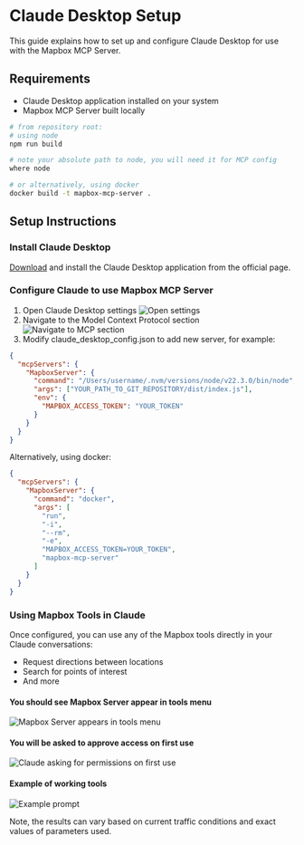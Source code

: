 # Claude Desktop Setup

This guide explains how to set up and configure Claude Desktop for use with the Mapbox MCP Server.

## Requirements

- Claude Desktop application installed on your system
- Mapbox MCP Server built locally

```sh
# from repository root:
# using node
npm run build

# note your absolute path to node, you will need it for MCP config
where node

# or alternatively, using docker
docker build -t mapbox-mcp-server .
```

## Setup Instructions

### Install Claude Desktop

[Download](https://claude.ai/download) and install the Claude Desktop application from the official page.

### Configure Claude to use Mapbox MCP Server

1. Open Claude Desktop settings
   ![Open settings](images/claude-desktop-settings.png)
1. Navigate to the Model Context Protocol section
   ![Navigate to MCP section](images/claude-mcp-section.png)
1. Modify claude_desktop_config.json to add new server, for example:

```json
{
  "mcpServers": {
    "MapboxServer": {
      "command": "/Users/username/.nvm/versions/node/v22.3.0/bin/node",
      "args": ["YOUR_PATH_TO_GIT_REPOSITORY/dist/index.js"],
      "env": {
        "MAPBOX_ACCESS_TOKEN": "YOUR_TOKEN"
      }
    }
  }
}
```

Alternatively, using docker:

```json
{
  "mcpServers": {
    "MapboxServer": {
      "command": "docker",
      "args": [
        "run",
        "-i",
        "--rm",
        "-e",
        "MAPBOX_ACCESS_TOKEN=YOUR_TOKEN",
        "mapbox-mcp-server"
      ]
    }
  }
}
```

### Using Mapbox Tools in Claude

Once configured, you can use any of the Mapbox tools directly in your Claude conversations:

- Request directions between locations
- Search for points of interest
- And more

#### You should see Mapbox Server appear in tools menu

![Mapbox Server appears in tools menu](images/mapbox-server-tools-menu.png)

#### You will be asked to approve access on first use

![Claude asking for permissions on first use](images/claude-permission-prompt.png)

#### Example of working tools

![Example prompt](images/mapbox-tool-example-usage.png)

Note, the results can vary based on current traffic conditions and exact values of parameters used.
